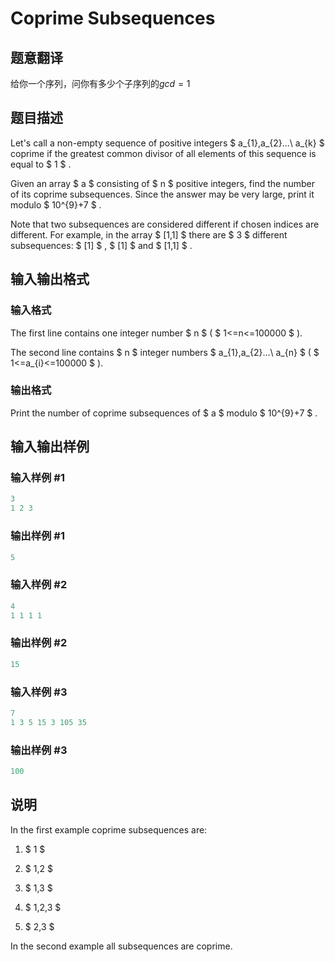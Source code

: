# Coprime Subsequences

## 题意翻译

给你一个序列，问你有多少个子序列的$gcd=1$ 

## 题目描述

Let's call a non-empty sequence of positive integers $ a_{1},a_{2}...\ a_{k} $ coprime if the greatest common divisor of all elements of this sequence is equal to $ 1 $ .

Given an array $ a $ consisting of $ n $ positive integers, find the number of its coprime subsequences. Since the answer may be very large, print it modulo $ 10^{9}+7 $ .

Note that two subsequences are considered different if chosen indices are different. For example, in the array $ [1,1] $ there are $ 3 $ different subsequences: $ [1] $ , $ [1] $ and $ [1,1] $ .

## 输入输出格式

### 输入格式

The first line contains one integer number $ n $ ( $ 1<=n<=100000 $ ).

The second line contains $ n $ integer numbers $ a_{1},a_{2}...\ a_{n} $ ( $ 1<=a_{i}<=100000 $ ).

### 输出格式

Print the number of coprime subsequences of $ a $ modulo $ 10^{9}+7 $ .

## 输入输出样例

### 输入样例 #1

```cpp
3
1 2 3

```
### 输出样例 #1

```cpp
5

```
### 输入样例 #2

```cpp
4
1 1 1 1

```
### 输出样例 #2

```cpp
15

```
### 输入样例 #3

```cpp
7
1 3 5 15 3 105 35

```
### 输出样例 #3

```cpp
100

```
## 说明

In the first example coprime subsequences are:

1. $ 1 $

2. $ 1,2 $

3. $ 1,3 $

4. $ 1,2,3 $

5. $ 2,3 $

In the second example all subsequences are coprime.

